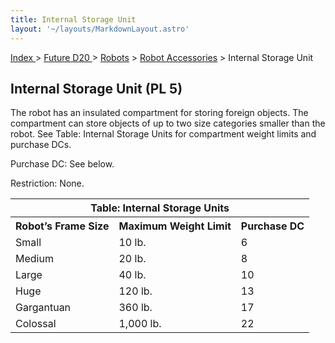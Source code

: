 ```yaml
---
title: Internal Storage Unit
layout: '~/layouts/MarkdownLayout.astro'
---
```


[ Index ](/) > [ Future D20 ](/future.d20.srd) > [Robots](/future.d20.srd/robots) > [Robot Accessories](/future.d20.srd/robots/robot.accessories) > Internal Storage Unit

## Internal Storage Unit (PL 5)

The robot has an insulated compartment for storing foreign objects. The
compartment can store objects of up to two size categories smaller than the
robot. See Table: Internal Storage Units for compartment weight limits and
purchase DCs.

Purchase DC: See below.

Restriction: None.


<table> <tr><th colspan="3">Table: Internal Storage Units</th></tr> <tr><th>Robot’s Frame Size</th><th>Maximum Weight Limit</th><th>Purchase DC</th></tr> <tr><td>Small</td><td>10 lb.</td><td>6</td></tr> <tr class="shaded"><td>Medium</td><td>20 lb.</td><td>8</td></tr> <tr><td>Large</td><td>40 lb.</td><td>10</td></tr> <tr class="shaded"><td>Huge</td><td>120 lb.</td><td>13</td></tr> <tr><td>Gargantuan</td><td>360 lb.</td><td>17</td></tr> <tr class="shaded"><td>Colossal</td><td>1,000 lb.</td><td>22</td></tr> </table>


